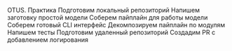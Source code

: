 OTUS. Практика
Подготовим локальный репозиторий
Напишем заготовку простой модели
Соберем пайплайн для работы модели
Соберем готовый CLI интерфейс
Декомпозируем пайплайн по модулям
Напишем тесты
Подготовим удаленный репозиторий
Создадим PR с добавлением логирования